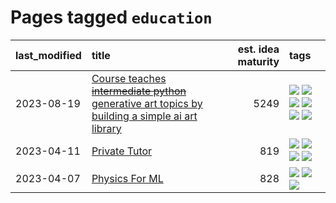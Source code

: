 # Pages tagged `education`

|last_modified|title|est. idea maturity|tags
|:---|:---|---:|:---|
|2023-08-19|[Course teaches ~~intermediate python~~ generative art topics by building a simple ai art library](../Course_teaches_basic_python_by_building_a_simple_ai_art_library.md)|5249|[![](https://img.shields.io/badge/tag-curriculum-83cbca)](../tags/curriculum.md) [![](https://img.shields.io/badge/tag-education-e33481)](../tags/education.md) [![](https://img.shields.io/badge/tag-from_issue-ea1833)](../tags/from_issue.md) [![](https://img.shields.io/badge/tag-public_good-fe76cf)](../tags/public_good.md) [![](https://img.shields.io/badge/tag-publication-1eefac)](../tags/publication.md) [![](https://img.shields.io/badge/tag-wip-12f6d5)](../tags/wip.md)|
|2023-04-11|[Private Tutor](../private_tutor.md)|819|[![](https://img.shields.io/badge/tag-ai-82f36e)](../tags/ai.md) [![](https://img.shields.io/badge/tag-discussion-4072a1)](../tags/discussion.md) [![](https://img.shields.io/badge/tag-education-e33481)](../tags/education.md) [![](https://img.shields.io/badge/tag-startup-ac8815)](../tags/startup.md)|
|2023-04-07|[Physics For ML](../physics_for_ml.md)|828|[![](https://img.shields.io/badge/tag-curriculum-83cbca)](../tags/curriculum.md) [![](https://img.shields.io/badge/tag-education-e33481)](../tags/education.md) [![](https://img.shields.io/badge/tag-publication-1eefac)](../tags/publication.md)|